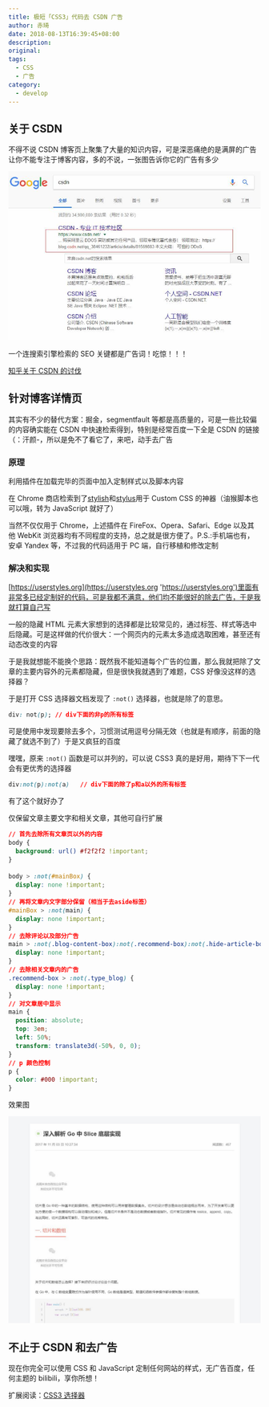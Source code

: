 ```yaml
---
title: 极短「CSS3」代码去 CSDN 广告
author: 赤琦
date: 2018-08-13T16:39:45+08:00
description:
original:
tags:
  - CSS
  - 广告
category:
  - develop
---
```


## 关于 CSDN

不得不说 CSDN 博客页上聚集了大量的知识内容，可是深恶痛绝的是满屏的广告让你不能专注于博客内容，多的不说，一张图告诉你它的广告有多少

![](/img/CSDN.jpg)

一个连搜索引擎检索的 SEO 关键都是广告词！吃惊！！！

[知乎关于 CSDN 的讨伐](https://www.zhihu.com/question/52061495 'https://www.zhihu.com/question/52061495')

## 针对博客详情页

其实有不少的替代方案：掘金，segmentfault 等都是高质量的，可是一些比较偏的内容确实能在 CSDN 中快速检索得到，特别是经常百度一下全是 CSDN 的链接（：汗颜-，所以是免不了看它了，来吧，动手去广告

### 原理

利用插件在加载完毕的页面中加入定制样式以及脚本内容

在 Chrome 商店检索到了[stylish](https://github.com/stylish-userstyles/stylish/)和[stylus](https://github.com/openstyles/stylus)用于 Custom CSS 的神器（油猴脚本也可以哦，转为 JavaScript 就好了）

当然不仅仅用于 Chrome，上述插件在 FireFox、Opera、Safari、Edge 以及其他 WebKit 浏览器均有不同程度的支持，总之就是很方便了。P.S.:手机端也有，安卓 Yandex 等，不过我的代码适用于 PC 端，自行移植和修改定制

### 解决和实现

[https://userstyles.org](https://userstyles.org 'https://userstyles.org')里面有非常多已经定制好的代码，可是我都不满意，他们均不能很好的除去广告，于是我就打算自己写

一般的隐藏 HTML 元素大家想到的选择都是比较常见的，通过标签、样式等选中后隐藏。可是这样做的代价很大：一个网页内的元素太多造成选取困难，甚至还有动态改变的内容

于是我就想能不能换个思路：既然我不能知道每个广告的位置，那么我就把除了文章的主要内容外的元素都隐藏，但是很快我就遇到了难题，CSS 好像没这样的选择器？

于是打开 CSS 选择器文档发现了 `:not()` 选择器，也就是除了的意思。

```css
div: not(p); // div下面的非p的所有标签
```

可是使用中发现要除去多个，习惯测试用逗号分隔无效（也就是有顺序，前面的隐藏了就选不到了）于是又疯狂的百度

嘿嘿，原来 `:not()` 函数是可以并列的，可以说 CSS3 真的是好用，期待下下一代会有更优秀的选择器

```css
div:not(p):not(a)   // div下面的除了p和a以外的所有标签
```

有了这个就好办了

仅保留文章主要文字和相关文章，其他可自行扩展

```css
// 首先去除所有文章页以外的内容
body {
  background: url() #f2f2f2 !important;
}

body > :not(#mainBox) {
  display: none !important;
}
// 再将文章内文字部分保留（相当于去aside标签）
#mainBox > :not(main) {
  display: none !important;
}
// 去除评论以及部分广告
main > :not(.blog-content-box):not(.recommend-box):not(.hide-article-box) {
  display: none !important;
}
// 去除相关文章内的广告
.recommend-box > :not(.type_blog) {
  display: none !important;
}
// 对文章居中显示
main {
  position: absolute;
  top: 3em;
  left: 50%;
  transform: translate3d(-50%, 0, 0);
}
// p 颜色控制
p {
  color: #000 !important;
}
```

效果图

![](/img/CSDN-1.jpg)

## 不止于 CSDN 和去广告

现在你完全可以使用 CSS 和 JavaScript 定制任何网站的样式，无广告百度，任何主题的 bilibili，享你所想！

扩展阅读：[CSS3 选择器](http://www.w3school.com.cn/cssref/css_selectors.asp)
